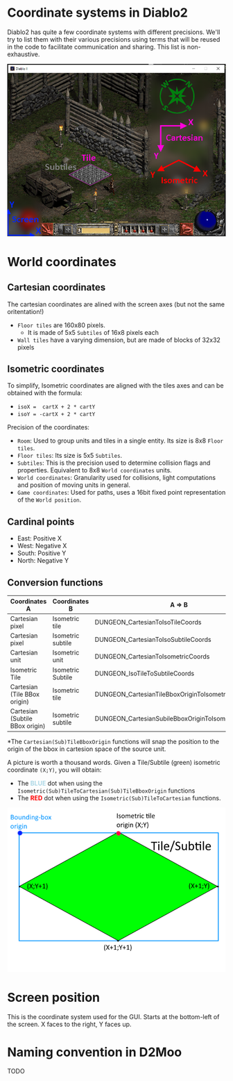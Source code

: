 # Coordinate systems in Diablo2

Diablo2 has quite a few coordinate systems with different precisions.
We'll try to list them with their various precisions using terms that will be reused in the code to facilitate communication and sharing. This list is non-exhaustive.

![D2 Coordinates](assets/img/Coordinates.png)

# World coordinates

## Cartesian coordinates

The cartesian coordinates are alined with the screen axes (but not the same oritentation!)

- `Floor tiles` are 160x80 pixels.
  - It is made of 5x5 `Subtiles` of 16x8 pixels each
- `Wall tiles` have a varying dimension, but are made of blocks of 32x32 pixels

## Isometric coordinates

To simplify, Isometric coordinates are aligned with the tiles axes and can be obtained with the formula:

- `isoX =  cartX + 2 * cartY`
- `isoY = -cartX + 2 * cartY`

Precision of the coordinates:

- `Room`: Used to group units and tiles in a single entity. Its size is 8x8 `Floor tiles`.
- `Floor tiles`: Its size is 5x5 `Subtiles`.
- `Subtiles`: This is the precision used to determine collision flags and properties. Equivalent to 8x8 `World coordinates` units.
- `World coordinates`: Granularity used for collisions, light computations and position of moving units in general.
- `Game coordinates`: Used for paths, uses a 16bit fixed point representation of the `World position`.

## Cardinal points

- East: Positive X
- West: Negative X
- South: Positive Y
- North: Negative Y

## Conversion functions

| Coordinates A                   | Coordinates B     | A => B                                             | 1.10f ordinal  | B => A                                              | 1.10f ordinal  |
|---------------------------------|-------------------|----------------------------------------------------|----------------|-----------------------------------------------------|----------------|
| Cartesian pixel                 | Isometric tile    | DUNGEON_CartesianToIsoTileCoords                   | D2Common@10107 | DUNGEON_IsoTileToCartesianCoords                    | D2Common@10110 |
| Cartesian pixel                 | Isometric subtile | DUNGEON_CartesianToIsoSubtileCoords                | D2Common@10108 | DUNGEON_IsoSubTileToCartesianCoords                 | D2Common@10111 |
| Cartesian unit                  | Isometric unit    | DUNGEON_CartesianToIsometricCoords                 | D2Common@10109 | DUNGEON_IsometricToCartesianCoords                  | D2Common@10112 |
| Isometric Tile                  | Isometric Subtile | DUNGEON_IsoTileToSubtileCoords                     | D2Common@10113 | N/A                                                 | N/A            |
| Cartesian (Tile BBox origin)    | Isometric tile    | DUNGEON_CartesianTileBboxOriginToIsometricCoords*   | D2Common@10114 | DUNGEON_IsometricToCartesianTileBboxOriginCoords*    | D2Common@10115 |
| Cartesian (Subtile BBox origin) | Isometric subtile | DUNGEON_CartesianSubileBboxOriginToIsometricCoords* | D2Common@10116 | DUNGEON_IsometricToCartesianSubtileBboxOriginCoords* | D2Common@10117 |

*The `Cartesian(Sub)TileBboxOrigin` functions will snap the position to the origin of the bbox in cartesion space of the source unit.

A picture is worth a thousand words.
Given a Tile/Subtile (green) isometric coordinate `(X;Y)`, you will obtain:
- The <span style="color:lightblue">**BLUE**</span> dot when using the `Isometric(Sub)TileToCartesian(Sub)TileBboxOrigin` functions
- The <span style="color:red">**RED**</span> dot when using the `Isometric(Sub)TileToCartesian` functions.

![BBox origin](assets/img/BBoxCoordsConversion.png)


# Screen position

This is the coordinate system used for the GUI.
Starts at the bottom-left of the screen. X faces to the right, Y faces up.




# Naming convention in D2Moo

TODO